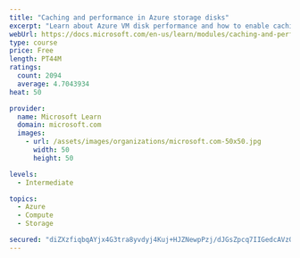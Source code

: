 ```yaml
---
title: "Caching and performance in Azure storage disks"
excerpt: "Learn about Azure VM disk performance and how to enable caching to help optimize read and write access to storage."
webUrl: https://docs.microsoft.com/en-us/learn/modules/caching-and-performance-azure-storage-and-disks/
type: course
price: Free
length: PT44M
ratings:
  count: 2094
  average: 4.7043934
heat: 50

provider:
  name: Microsoft Learn
  domain: microsoft.com
  images:
    - url: /assets/images/organizations/microsoft.com-50x50.jpg
      width: 50
      height: 50

levels:
  - Intermediate

topics:
  - Azure
  - Compute
  - Storage

secured: "diZXzfiqbqAYjx4G3tra8yvdyj4Kuj+HJZNewpPzj/dJGsZpcq7IIGedcAVzQVrIo3Wcuknic6EDPg7ww5iERFK90GQKoriFQVuFd0WoRAb2GvkWzX4H0jPI1UOCxJV/O0GEAFLYVNvoH6rDt+eITk3YLLNiRvX/n11cnSI9KuzW4BSeEjFhJMoZ5CD/RgA4bOut4iBEjE2JfMGuiRTdVm1rjcGhVdKo2zzvhfxqllktxO6Rnpe6UOVW4nQrZ4r25rn1gSO5J66NqvfyQEuKO6YflzqGDtEmXViDFaGXxDn92Jmdt9yCz5Wgm9irGexx4QIqnQgntnCjYznohehTje3Pt6WDc+EkffH1Hz/qgxzsdI+X0eaQvZnMvh0p5sSw/e7tQQpkyDqWJHmOGmHn/KcAX34S9m+MzeSpGZgEDnM=;9aX7Ex81QnqkMzbMSa24Ag=="
---
```


